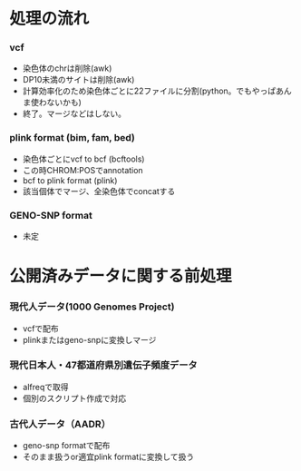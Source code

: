 # 処理の流れ
### vcf
- 染色体のchrは削除(awk)
- DP10未満のサイトは削除(awk)
- 計算効率化のため染色体ごとに22ファイルに分割(python。でもやっぱあんま使わないかも)
- 終了。マージなどはしない。

### plink format (bim, fam, bed)
- 染色体ごとにvcf to bcf (bcftools)
- この時CHROM:POSでannotation
- bcf to plink format (plink)
- 該当個体でマージ、全染色体でconcatする

### GENO-SNP format
- 未定

# 公開済みデータに関する前処理
### 現代人データ(1000 Genomes Project)
- vcfで配布
- plinkまたはgeno-snpに変換しマージ

### 現代日本人・47都道府県別遺伝子頻度データ
- alfreqで取得
- 個別のスクリプト作成で対応

### 古代人データ（AADR）
- geno-snp formatで配布
- そのまま扱うor適宜plink formatに変換して扱う
